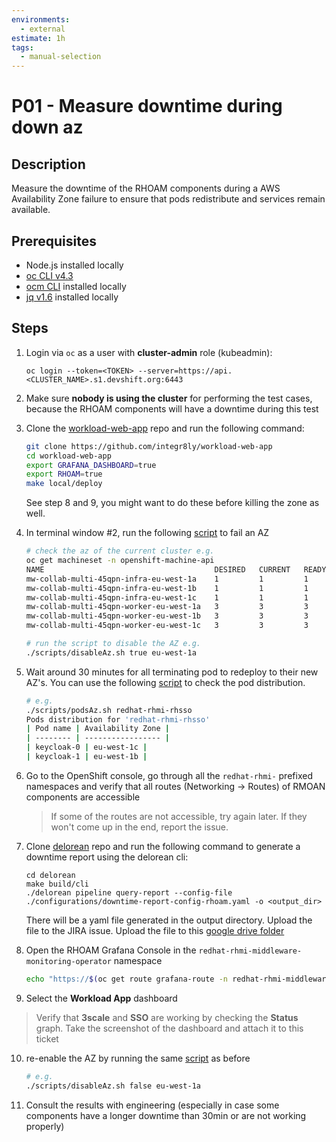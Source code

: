 ```yaml
---
environments:
  - external
estimate: 1h
tags:
  - manual-selection
---
```


# P01 - Measure downtime during down az

## Description

Measure the downtime of the RHOAM components during a AWS Availability Zone failure to ensure that pods redistribute and
services remain available.

## Prerequisites

- Node.js installed locally
- [oc CLI v4.3](https://docs.openshift.com/container-platform/3.6/cli_reference/get_started_cli.html#installing-the-cli)
- [ocm CLI](https://github.com/openshift-online/ocm-cli/releases) installed locally
- [jq v1.6](https://github.com/stedolan/jq/releases) installed locally

## Steps

1. Login via `oc` as a user with **cluster-admin** role (kubeadmin):

   ```
   oc login --token=<TOKEN> --server=https://api.<CLUSTER_NAME>.s1.devshift.org:6443
   ```

2. Make sure **nobody is using the cluster** for performing the test cases, because the RHOAM components will have a
   downtime during this test

3. Clone the [workload-web-app](https://github.com/integr8ly/workload-web-app) repo and run the following command:

   ```bash
   git clone https://github.com/integr8ly/workload-web-app
   cd workload-web-app
   export GRAFANA_DASHBOARD=true
   export RHOAM=true
   make local/deploy
   ```

   See step 8 and 9, you might want to do these before killing the zone as well.

4. In terminal window #2, run the following [script](https://github.com/integr8ly/integreatly-operator/blob/master/scripts/disableAz.sh)
   to fail an AZ

   ```bash
   # check the az of the current cluster e.g.
   oc get machineset -n openshift-machine-api
   NAME                                      DESIRED   CURRENT   READY   AVAILABLE   AGE
   mw-collab-multi-45qpn-infra-eu-west-1a    1         1         1       1           70m
   mw-collab-multi-45qpn-infra-eu-west-1b    1         1         1       1           70m
   mw-collab-multi-45qpn-infra-eu-west-1c    1         1         1       1           70m
   mw-collab-multi-45qpn-worker-eu-west-1a   3         3         3       3           94m
   mw-collab-multi-45qpn-worker-eu-west-1b   3         3         3       3           94m
   mw-collab-multi-45qpn-worker-eu-west-1c   3         3         3       3           94m

   # run the script to disable the AZ e.g.
   ./scripts/disableAz.sh true eu-west-1a
   ```

5. Wait around 30 minutes for all terminating pod to redeploy to their new AZ's. You can use the following
   [script](https://github.com/integr8ly/integreatly-operator/blob/master/scripts/podsAz.sh) to check the pod
   distribution.

   ```bash
   # e.g.
   ./scripts/podsAz.sh redhat-rhmi-rhsso
   Pods distribution for 'redhat-rhmi-rhsso'
   | Pod name | Availability Zone |
   | -------- | ----------------- |
   | keycloak-0 | eu-west-1c |
   | keycloak-1 | eu-west-1b |

   ```

6. Go to the OpenShift console, go through all the `redhat-rhmi-` prefixed namespaces and verify that all routes (Networking -> Routes) of RMOAN components are accessible

   > If some of the routes are not accessible, try again later. If they won't come up in the end, report the issue.

7. Clone [delorean](https://github.com/integr8ly/delorean) repo and run the following command to generate a downtime report using the delorean cli:

   ```
   cd delorean
   make build/cli
   ./delorean pipeline query-report --config-file ./configurations/downtime-report-config-rhoam.yaml -o <output_dir>
   ```

   There will be a yaml file generated in the output directory. Upload the file to the JIRA issue. Upload the file to this [google drive folder](https://drive.google.com/drive/folders/10Gn8fMiZGgW_34kHlC2n1qigdfJytCpx?usp=sharing)

8. Open the RHOAM Grafana Console in the `redhat-rhmi-middleware-monitoring-operator` namespace

   ```bash
   echo "https://$(oc get route grafana-route -n redhat-rhmi-middleware-monitoring-operator -o=jsonpath='{.spec.host}')"
   ```

9. Select the **Workload App** dashboard

> Verify that **3scale** and **SSO** are working by checking the **Status** graph.
> Take the screenshot of the dashboard and attach it to this ticket

10. re-enable the AZ by running the same [script](https://github.com/integr8ly/integreatly-operator/blob/master/scripts/disableAz.sh)
    as before

    ```bash
    # e.g.
    ./scripts/disableAz.sh false eu-west-1a
    ```

11. Consult the results with engineering (especially in case some components have a longer downtime than 30min
    or are not working properly)
